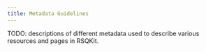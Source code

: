 ```yaml
---
title: Metadata Guidelines
---
```


TODO: descriptions of different metadata used to describe various resources and pages in RSQKit.
